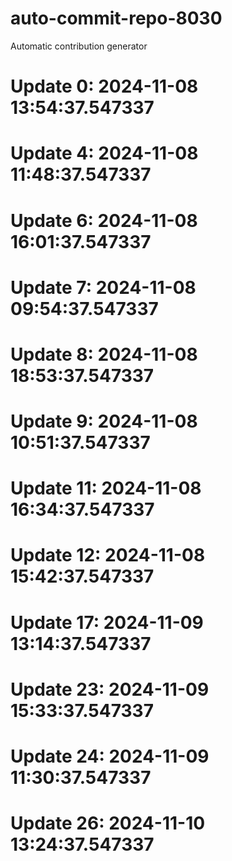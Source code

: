 # auto-commit-repo-8030

Automatic contribution generator

# Update 0: 2024-11-08 13:54:37.547337

# Update 4: 2024-11-08 11:48:37.547337

# Update 6: 2024-11-08 16:01:37.547337

# Update 7: 2024-11-08 09:54:37.547337

# Update 8: 2024-11-08 18:53:37.547337

# Update 9: 2024-11-08 10:51:37.547337

# Update 11: 2024-11-08 16:34:37.547337

# Update 12: 2024-11-08 15:42:37.547337

# Update 17: 2024-11-09 13:14:37.547337

# Update 23: 2024-11-09 15:33:37.547337

# Update 24: 2024-11-09 11:30:37.547337

# Update 26: 2024-11-10 13:24:37.547337
